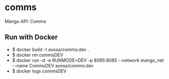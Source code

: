 # comms
Mango API: Comms

## Run with Docker
* $ docker build -t avosa/comms:dev .
* $ docker rm commsDEV
* $ docker run -d -e RUNMODE=DEV -p 8085:8085 --network mango_net --name CommsDEV avosa/comms:dev
* $ docker logs commsDEV